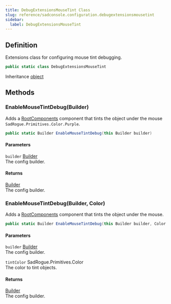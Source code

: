 ```yaml
---
title: DebugExtensionsMouseTint Class
slug: reference/sadconsole.configuration.debugextensionsmousetint
sidebar:
  label: DebugExtensionsMouseTint
---
```

## Definition

Extensions class for configuring mouse tint debugging.

```csharp title="C#"
public static class DebugExtensionsMouseTint
```

Inheritance [object](https://learn.microsoft.com/dotnet/api/system.object/)

## Methods

### EnableMouseTintDebug(Builder)

Adds a [RootComponents](../sadconsole.gamehost/#rootcomponents/) component that tints the object under the mouse `SadRogue.Primitives.Color.Purple`.

```csharp title="C#"
public static Builder EnableMouseTintDebug(this Builder builder)
```

#### Parameters

`builder` [Builder](../sadconsole.configuration.builder/)  
The config builder.

#### Returns

[Builder](../sadconsole.configuration.builder/)  
The config builder.

### EnableMouseTintDebug(Builder, Color)

Adds a [RootComponents](../sadconsole.gamehost/#rootcomponents/) component that tints the object under the mouse.

```csharp title="C#"
public static Builder EnableMouseTintDebug(this Builder builder, Color tintColor)
```

#### Parameters

`builder` [Builder](../sadconsole.configuration.builder/)  
The config builder.

`tintColor` SadRogue.Primitives.Color  
The color to tint objects.

#### Returns

[Builder](../sadconsole.configuration.builder/)  
The config builder.